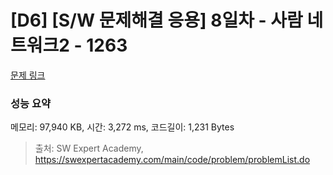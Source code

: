 # [D6] [S/W 문제해결 응용] 8일차 - 사람 네트워크2 - 1263 

[문제 링크](https://swexpertacademy.com/main/code/problem/problemDetail.do?contestProbId=AV18P2B6Iu8CFAZN) 

### 성능 요약

메모리: 97,940 KB, 시간: 3,272 ms, 코드길이: 1,231 Bytes



> 출처: SW Expert Academy, https://swexpertacademy.com/main/code/problem/problemList.do
